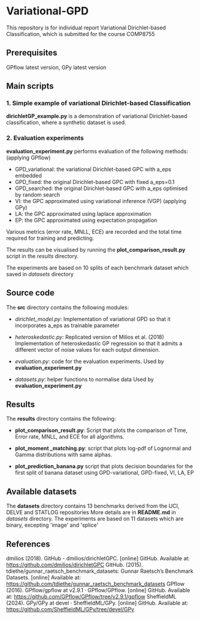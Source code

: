 # Variational-GPD
This repository is for individual report Variational Dirichlet-based Classification, which is submitted for the course COMP8755

## Prerequisites
GPflow latest version, GPy latest version

## Main scripts
### 1. Simple example of variational Dirichlet-based Classification
**dirichletGP_example.py**
is a demonstration of variational Dirichlet-based classification, where a synthetic dataset is used.

### 2. Evaluation experiments
**evaluation_experiment.py** 
performs evaluation of the following methods:
(applying GPflow)
  - GPD_variational: the variational Dirichlet-based GPC with a_eps embedded
  - GPD_fixed: the original Dirichlet-based GPC with fixed a_eps=0.1
  - GPD_searched: the original Dirichlet-based GPC with a_eps optimised by random search
  - VI: the GPC approximated using variational inference (VGP)
(applying GPy)
  - LA: the GPC approximated using laplace approximation
  - EP: the GPC approximated using expectation propagation

Various metrics (error rate, MNLL, ECE) are recorded and the total time required for training and predicting.

The results can be visualised by running the **plot_comparison_result.py** 
script in the _results_ directory.

The experiments are based on 10 splits of each benchmark dataset which saved in _datasets_ directory


## Source code
The **src** directory contains the following modules:
  - _dirichlet_model.py_:
  Implementation of variational GPD so that it incorporates a_eps as trainable parameter

  - _heteroskedastic.py_:
  Replicated version of Milios et al. (2018)
  Implementation of heteroskedastic GP regression so that it admits a different vector of noise values for each output dimension.

  - _evaluation.py_: code for the evaluation experiments.
  Used by **evaluation_experiment.py**

  - _datasets.py_: helper functions to normalise data
  Used by **evaluation_experiment.py**

## Results
The **results** directory contains the following:
  - **plot_comparison_result.py**: 
  Script that plots the comparison of Time, Error rate, MNLL, and ECE for all algorithms.

  - **plot_moment _matching.py**: 
  script that plots log-pdf of Lognormal and Gamma distributions with same alphas.

  - **plot_prediction_banana.py**
  script that plots decision boundaries for the first split of banana dataset using GPD-variational, GPD-fixed, VI, LA, EP


## Available datasets
The **datasets** directory contains 13 benchmarks derived from the UCI, DELVE and STATLOG repositories
More details are in **README.md** in _datasets_ directory.
The experiments are based on 11 datasets which are binary, excepting 'image' and 'splice'

## References
dmilios (2018). GitHub - dmilios/dirichletGPC. [online] GitHub. Available at: https://github.com/dmilios/dirichletGPC
GitHub. (2015). tdiethe/gunnar_raetsch_benchmark_datasets: Gunnar Raetsch’s Benchmark Datasets. [online] Available at: https://github.com/tdiethe/gunnar_raetsch_benchmark_datasets
GPflow (2016). GPflow/gpflow at v2.9.1 · GPflow/GPflow. [online] GitHub. Available at: https://github.com/GPflow/GPflow/tree/v2.9.1/gpflow
SheffieldML (2024). GPy/GPy at devel · SheffieldML/GPy. [online] GitHub. Available at: https://github.com/SheffieldML/GPy/tree/devel/GPy
